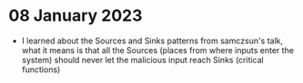 # 08 January 2023

-   I learned about the Sources and Sinks patterns from samczsun's talk, what it means is that all the Sources (places from where inputs enter the system) should never let the malicious input reach Sinks (critical functions)
